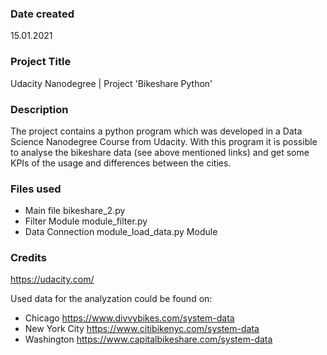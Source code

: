 ### Date created
15.01.2021

### Project Title
Udacity Nanodegree | Project 'Bikeshare Python'

### Description
The project contains a python program which was developed in a Data Science Nanodegree Course from Udacity.
With this program it is possible to analyse the bikeshare data (see above mentioned links) and get some KPIs of the usage and differences between the cities.

### Files used
- Main file            bikeshare_2.py
- Filter Module        module_filter.py
- Data Connection      module_load_data.py
  Module    

### Credits
https://udacity.com/

Used data for the analyzation could be found on:
 - Chicago             https://www.divvybikes.com/system-data
 - New York City       https://www.citibikenyc.com/system-data
 - Washington          https://www.capitalbikeshare.com/system-data
